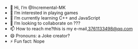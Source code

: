 - 👋 Hi, I’m @Incremental-MK
- 👀 I’m interested in playing games
- 🌱 I’m currently learning C++ and JavaScript
- 💞️ I’m looking to collaborate on ???
- 📫 How to reach me?this is my e-mail,3761133498@qq.com
- 😄 Pronouns: a Joke creator?
- ⚡ Fun fact: Nope

<!---
Incremental-MK/Incremental-MK is a ✨ special ✨ repository because its `README.md` (this file) appears on your GitHub profile.
You can click the Preview link to take a look at your changes.
--->
